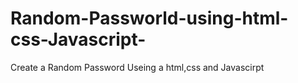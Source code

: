 # Random-Passworld-using-html-css-Javascript-
Create a  Random Password Useing a  html,css and Javascirpt
